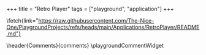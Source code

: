 +++
title = "Retro Player"
tags = ["playground", "application"]
+++

\fetch{link="https://raw.githubusercontent.com/The-Nice-One/PlaygroundProjects/refs/heads/main/Applications/RetroPlayer/README.md"}

\header{Comments}{comments}
\playgroundCommentWidget
